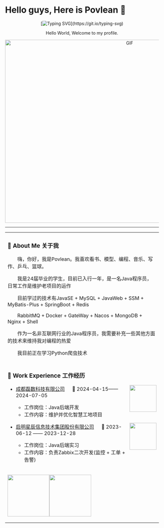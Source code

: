 # Hello guys, Here is Povlean  👋 

<div align="center">
 
<div align="center">
  
   [![Typing SVG](https://readme-typing-svg.demolab.com/?lines=编程.....改变世界！！！！！！！！！！！！;)](https://git.io/typing-svg)  
   
 </div>
 
 Hello World, Welcome to my profile.
 
 <img align="center" alt="GIF" src="https://github.com/abhisheknaiidu/abhisheknaiidu/blob/master/code.gif?raw=true" width="800" height="600" />

 -----------------------------------
</div>

 
<table>
<tr><td>

### 👋 About Me 关于我

<p>&emsp;&emsp;嗨，你好，我是Povlean。我喜欢看书、模型、编程、音乐、写作、乒乓、篮球。</p>
<p>&emsp;&emsp;我是24届毕业的学生，目前已入行一年，是一名Java程序员，日常工作是维护老项目的运作</p>
<p>&emsp;&emsp;目前学过的技术有JavaSE + MySQL + JavaWeb + SSM + MyBatis-Plus + SpringBoot + Redis</p>
<p>&emsp;&emsp;RabbitMQ + Docker + GateWay + Nacos + MongoDB + Nginx + Shell</p>
<p>&emsp;&emsp;作为一名非互联网行业的Java程序员，我需要补充一些其他方面的技术来维持我对编程的热爱</p>
<p>&emsp;&emsp;我目前正在学习Python爬虫技术</p>

</td></tr>

<tr><td>

### 🏢 Work Experience 工作经历

<img align="right" width="88" src="https://th.bing.com/th/id/R.4ca10b5934a7deb0ebec8fe8c7ef8794?rik=3cGkM9e7M7ZlTQ&riu=http%3a%2f%2fwww.buildigi.com%2fimages%2flogo_rgb.png&ehk=nOW8Cb3pO5Pm2QSvR63lJrABQzZ%2fSzxPUUJxV6Z34UQ%3d&risl=&pid=ImgRaw&r=0" />

- [成都磊数科技有限公司](http://buildigi.com/channels/173.html) &emsp; 📌 2024-04-15—— 2024-07-05

  - 工作岗位：Java后端开发
  - 工作内容：维护并优化智慧工地项目
 
 <img align="right" width="88" src="https://img.phb123.com/uploads/allimg/221008/812-22100Q124250-L.jpeg" />

- [启明星辰信息技术集团股份有限公司](https://www.venustech.com.cn/) &emsp; 📌 2023-06-12 —— 2023-12-28

  - 工作岗位：Java后端实习
  - 工作内容：负责Zabbix二次开发(监控 + 工单 + 告警)

</td></tr>

<tr><td>




<img align="" height="137px" src="https://github-readme-stats.vercel.app/api?username=Povlean&hide_title=true&hide_border=true&show_icons=true&include_all_commits=true&line_height=21&bg_color=0,EC6C6C,FFD479,FFFC79,73FA79&theme=graywhite&locale=cn" /><img align="" height="137px" src="https://github-readme-stats.vercel.app/api/top-langs/?username=Povlean&hide_title=true&hide_border=true&layout=compact&bg_color=0,73FA79,73FDFF,D783FF&theme=graywhite&locale=cn" />
